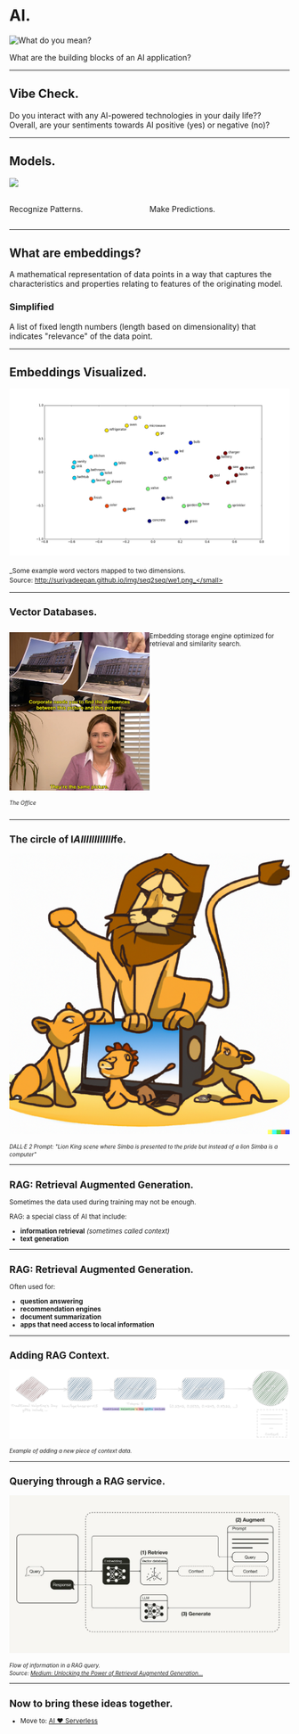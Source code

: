 <style>
  .container {
    display: flex;
  }

  .col {
    flex: 1;
  }

  .caption {
    font-size: 2em;
  }
</style>

# AI.

![What do you mean?](https://c.tenor.com/VCAF9CoXgWoAAAAC/tenor.gif)

What are the building blocks of an AI application?

---

## Vibe Check.

Do you interact with any AI-powered technologies in your daily life?? <!-- .element: class="fragment fade-in-then-out" -->
Overall, are your sentiments towards AI positive (yes) or negative (no)? <!-- .element: class="fragment fade-in-then-out" -->

---

## Models.

![](https://i.imgur.com/UnwyDXF.gif)

<div class="container">
  <div class="col">

Recognize Patterns.

  </div>

  <div class="col">

Make Predictions.

  </div>
</div>

---

## What are embeddings?

A mathematical representation of data points in a way that captures the characteristics and properties relating to features of the originating model.

### Simplified

A list of fixed length numbers (length based on dimensionality) that indicates "relevance" of the data point.

---

## Embeddings Visualized.

![](../../images/2d-word-embeddings.png)
<!-- .element: class="r-stretch" -->

<small>_Some example word vectors mapped to two dimensions.\
Source: http://suriyadeepan.github.io/img/seq2seq/we1.png_</small>

---

## Vector Databases.

<div class="container">
  <div class="col">

![](../../images/office-same-picture.jpg) <!-- .element height="60%" width="60%" -->

<small>_The Office_</small>

  </div>

  <div class="col">

Embedding storage engine optimized for retrieval and similarity search.

  </div>
</div>

---

## The circle of l*AIIIIIIIIIIII*fe.

![](../../images/lions-with-computer.png)
<!-- .element: class="r-stretch" -->

<small>_DALL·E 2 Prompt: "Lion King scene where Simba is presented to the pride but instead of a lion Simba is a computer"_</small>

---

## RAG: Retrieval Augmented Generation.

Sometimes the data used during training may not be enough.

RAG: a special class of AI that include:

- **information retrieval** _(sometimes called context)_
- **text generation**

---

## RAG: Retrieval Augmented Generation.

Often used for:

- **question answering** <!-- .element: class="fragment" -->
- **recommendation engines** <!-- .element: class="fragment" -->
- **document summarization** <!-- .element: class="fragment" -->
- **apps that need access to local information** <!-- .element: class="fragment" -->

---

## Adding RAG Context.

![](../../images/input-to-storage.png)
<!-- .element: class="r-stretch" -->

<small>_Example of adding a new piece of context data._</small>

---

## Querying through a RAG service.

![](../../images/rag-flow.webp)
<!-- .element: class="r-stretch" -->

<small>_Flow of information in a RAG query.\
Source: [Medium: Unlocking the Power of Retrieval Augmented Generation...](https://medium.com/@sharifghafforov00/unlocking-the-power-of-retrieval-augmented-generation-transforming-ai-with-contextual-a9201f74f2a3)_</small>

---

## Now to bring these ideas together.

- Move to: [AI ❤️ Serverless](?p=03-serverless-ai)

